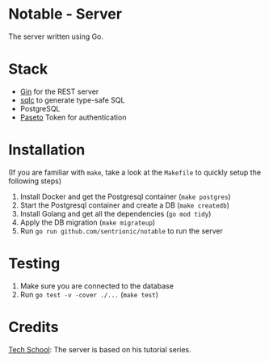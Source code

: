 # Notable - Server

The server written using Go.

# Stack

- [Gin](https://gin-gonic.com/) for the REST server
- [sqlc](https://sqlc.dev/) to generate type-safe SQL
- PostgreSQL
- [Paseto](https://github.com/paragonie/paseto) Token for authentication

# Installation

(If you are familiar with `make`, take a look at the `Makefile` to quickly setup the following steps)

1. Install Docker and get the Postgresql container (`make postgres`)
2. Start the Postgresql container and create a DB (`make createdb`)
3. Install Golang and get all the dependencies (`go mod tidy`)
4. Apply the DB migration (`make migrateup`)
5. Run `go run github.com/sentrionic/notable` to run the server

# Testing

1. Make sure you are connected to the database
2. Run `go test -v -cover ./...` (`make test`)

# Credits

[Tech School](https://github.com/techschool/simplebank): The server is based on his tutorial series.

